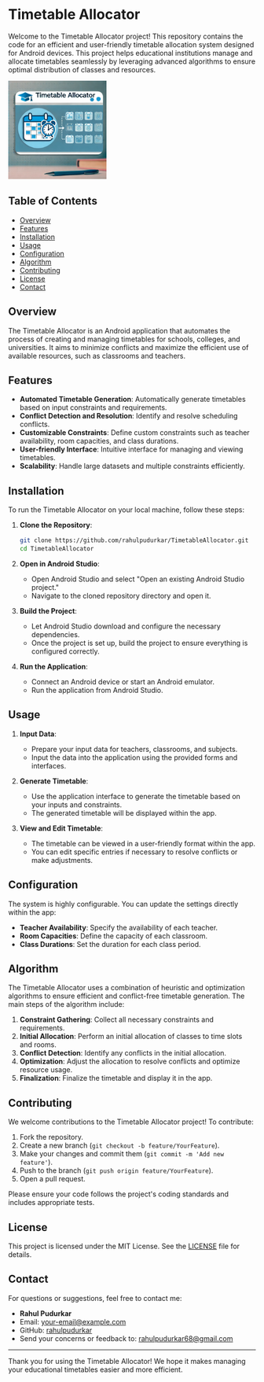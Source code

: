 # Timetable Allocator

Welcome to the Timetable Allocator project! This repository contains the code for an efficient and user-friendly timetable allocation system designed for Android devices. This project helps educational institutions manage and allocate timetables seamlessly by leveraging advanced algorithms to ensure optimal distribution of classes and resources.

<img src="Thumbnail.png" alt="Timetable Allocator" width="200" height="200">

## Table of Contents
- [Overview](#overview)
- [Features](#features)
- [Installation](#installation)
- [Usage](#usage)
- [Configuration](#configuration)
- [Algorithm](#algorithm)
- [Contributing](#contributing)
- [License](#license)
- [Contact](#contact)

## Overview

The Timetable Allocator is an Android application that automates the process of creating and managing timetables for schools, colleges, and universities. It aims to minimize conflicts and maximize the efficient use of available resources, such as classrooms and teachers.

## Features

- **Automated Timetable Generation**: Automatically generate timetables based on input constraints and requirements.
- **Conflict Detection and Resolution**: Identify and resolve scheduling conflicts.
- **Customizable Constraints**: Define custom constraints such as teacher availability, room capacities, and class durations.
- **User-friendly Interface**: Intuitive interface for managing and viewing timetables.
- **Scalability**: Handle large datasets and multiple constraints efficiently.

## Installation

To run the Timetable Allocator on your local machine, follow these steps:

1. **Clone the Repository**:
   ```bash
   git clone https://github.com/rahulpudurkar/TimetableAllocator.git
   cd TimetableAllocator
   ```

2. **Open in Android Studio**:
   - Open Android Studio and select "Open an existing Android Studio project."
   - Navigate to the cloned repository directory and open it.

3. **Build the Project**:
   - Let Android Studio download and configure the necessary dependencies.
   - Once the project is set up, build the project to ensure everything is configured correctly.

4. **Run the Application**:
   - Connect an Android device or start an Android emulator.
   - Run the application from Android Studio.

## Usage

1. **Input Data**:
   - Prepare your input data for teachers, classrooms, and subjects.
   - Input the data into the application using the provided forms and interfaces.

2. **Generate Timetable**:
   - Use the application interface to generate the timetable based on your inputs and constraints.
   - The generated timetable will be displayed within the app.

3. **View and Edit Timetable**:
   - The timetable can be viewed in a user-friendly format within the app.
   - You can edit specific entries if necessary to resolve conflicts or make adjustments.

## Configuration

The system is highly configurable. You can update the settings directly within the app:

- **Teacher Availability**: Specify the availability of each teacher.
- **Room Capacities**: Define the capacity of each classroom.
- **Class Durations**: Set the duration for each class period.

## Algorithm

The Timetable Allocator uses a combination of heuristic and optimization algorithms to ensure efficient and conflict-free timetable generation. The main steps of the algorithm include:

1. **Constraint Gathering**: Collect all necessary constraints and requirements.
2. **Initial Allocation**: Perform an initial allocation of classes to time slots and rooms.
3. **Conflict Detection**: Identify any conflicts in the initial allocation.
4. **Optimization**: Adjust the allocation to resolve conflicts and optimize resource usage.
5. **Finalization**: Finalize the timetable and display it in the app.

## Contributing

We welcome contributions to the Timetable Allocator project! To contribute:

1. Fork the repository.
2. Create a new branch (`git checkout -b feature/YourFeature`).
3. Make your changes and commit them (`git commit -m 'Add new feature'`).
4. Push to the branch (`git push origin feature/YourFeature`).
5. Open a pull request.

Please ensure your code follows the project's coding standards and includes appropriate tests.

## License

This project is licensed under the MIT License. See the [LICENSE](LICENSE) file for details.

## Contact

For questions or suggestions, feel free to contact me:

- **Rahul Pudurkar**
- Email: [your-email@example.com](mailto:your-email@example.com)
- GitHub: [rahulpudurkar](https://github.com/rahulpudurkar)
- Send your concerns or feedback to: rahulpudurkar68@gmail.com

---

Thank you for using the Timetable Allocator! We hope it makes managing your educational timetables easier and more efficient.
